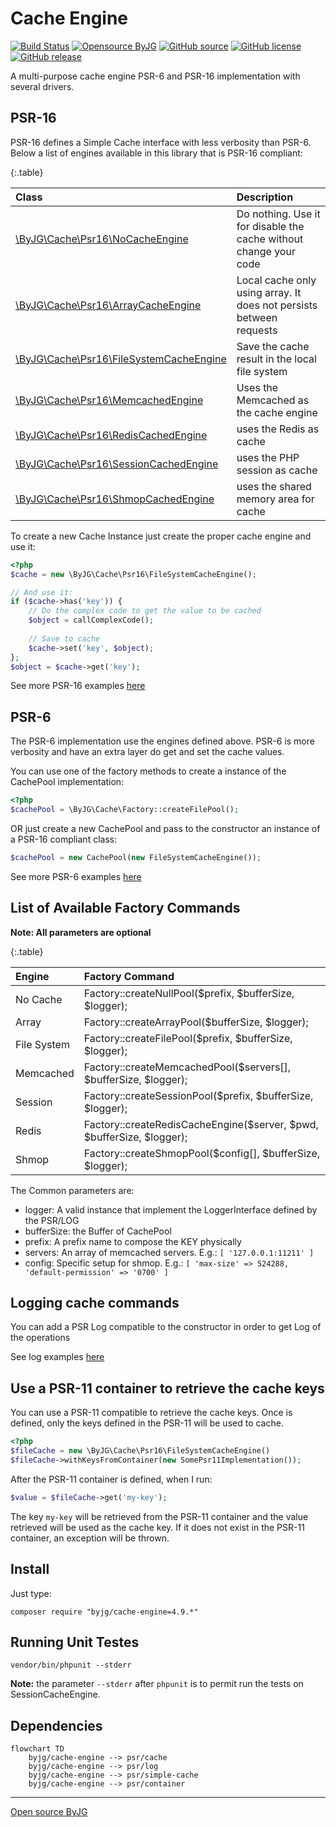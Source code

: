 # Cache Engine

[![Build Status](https://github.com/byjg/php-cache-engine/actions/workflows/phpunit.yml/badge.svg?branch=master)](https://github.com/byjg/php-cache-engine/actions/workflows/phpunit.yml)
[![Opensource ByJG](https://img.shields.io/badge/opensource-byjg-success.svg)](http://opensource.byjg.com)
[![GitHub source](https://img.shields.io/badge/Github-source-informational?logo=github)](https://github.com/byjg/php-cache-engine/)
[![GitHub license](https://img.shields.io/github/license/byjg/php-cache-engine.svg)](https://opensource.byjg.com/opensource/licensing.html)
[![GitHub release](https://img.shields.io/github/release/byjg/php-cache-engine.svg)](https://github.com/byjg/php-cache-engine/releases/)


A multi-purpose cache engine PSR-6 and PSR-16 implementation with several drivers.

## PSR-16
 
PSR-16 defines a Simple Cache interface with less verbosity than PSR-6. Below a list
of engines available in this library that is PSR-16 compliant:

{:.table}

| Class                                                                            | Description                                                         |
|:---------------------------------------------------------------------------------|:--------------------------------------------------------------------|
| [\ByJG\Cache\Psr16\NoCacheEngine](docs/class-no-cache-engine.md)                 | Do nothing. Use it for disable the cache without change your code   |
| [\ByJG\Cache\Psr16\ArrayCacheEngine](docs/class-array-cache-engine.md)           | Local cache only using array. It does not persists between requests |
| [\ByJG\Cache\Psr16\FileSystemCacheEngine](docs/class-filesystem-cache-engine.md) | Save the cache result in the local file system                      |
| [\ByJG\Cache\Psr16\MemcachedEngine](docs/class-memcached-engine.md)              | Uses the Memcached as the cache engine                              |
| [\ByJG\Cache\Psr16\RedisCachedEngine](docs/class-redis-cache-engine.md)          | uses the Redis as cache                                             |
| [\ByJG\Cache\Psr16\SessionCachedEngine](docs/class-session-cache-engine.md)      | uses the PHP session as cache                                       |
| [\ByJG\Cache\Psr16\ShmopCachedEngine](docs/class-shmop-cache-engine.md)          | uses the shared memory area for cache                               |

To create a new Cache Instance just create the proper cache engine and use it:

```php
<?php
$cache = new \ByJG\Cache\Psr16\FileSystemCacheEngine();

// And use it:
if ($cache->has('key')) {
    // Do the complex code to get the value to be cached
    $object = callComplexCode();
    
    // Save to cache
    $cache->set('key', $object);
};
$object = $cache->get('key');
```

See more PSR-16 examples [here](docs/basic-usage-psr16-simplecache.md)

## PSR-6 

The PSR-6 implementation use the engines defined above. PSR-6 is more verbosity and
have an extra layer do get and set the cache values. 

You can use one of the factory methods to create a instance of the CachePool implementation:

```php
<?php
$cachePool = \ByJG\Cache\Factory::createFilePool();
```

 OR just create a new CachePool and pass to the constructor an instance of a PSR-16 compliant class:

```php
$cachePool = new CachePool(new FileSystemCacheEngine());
```

See more PSR-6 examples [here](docs/basic-usage-psr6-cachepool.md)

## List of Available Factory Commands

**Note: All parameters are optional**

{:.table}

| Engine           | Factory Command                                                       |
|:-----------------|:----------------------------------------------------------------------|
| No Cache         | Factory::createNullPool($prefix, $bufferSize, $logger);               |
| Array            | Factory::createArrayPool($bufferSize, $logger);                       |
| File System      | Factory::createFilePool($prefix, $bufferSize, $logger);               |
| Memcached        | Factory::createMemcachedPool($servers[], $bufferSize, $logger);       |
| Session          | Factory::createSessionPool($prefix, $bufferSize, $logger);            |
| Redis            | Factory::createRedisCacheEngine($server, $pwd, $bufferSize, $logger); |
| Shmop            | Factory::createShmopPool($config[], $bufferSize, $logger);            |

The Common parameters are:

- logger: A valid instance that implement the LoggerInterface defined by the PSR/LOG
- bufferSize: the Buffer of CachePool
- prefix: A prefix name to compose the KEY physically 
- servers: An array of memcached servers. E.g.: `[ '127.0.0.1:11211' ]` 
- config: Specific setup for shmop. E.g.: `[ 'max-size' => 524288, 'default-permission' => '0700' ]`

## Logging cache commands
 
You can add a PSR Log compatible to the constructor in order to get Log of the operations

See log examples [here](docs/setup-log-handler.md)

## Use a PSR-11 container to retrieve the cache keys

You can use a PSR-11 compatible to retrieve the cache keys. Once is defined, only the keys defined 
in the PSR-11 will be used to cache. 

```php
<?php
$fileCache = new \ByJG\Cache\Psr16\FileSystemCacheEngine()
$fileCache->withKeysFromContainer(new SomePsr11Implementation());
```

After the PSR-11 container is defined, when I run:

```php
$value = $fileCache->get('my-key');
```

The key `my-key` will be retrieved from the PSR-11 container and
the value retrieved will be used as the cache key.
If it does not exist in the PSR-11 container, an exception will be thrown.


## Install

Just type: 

```
composer require "byjg/cache-engine=4.9.*"
```


## Running Unit Testes

```
vendor/bin/phpunit --stderr
```

**Note:** the parameter `--stderr` after `phpunit` is to permit run the tests on SessionCacheEngine.  

## Dependencies

```mermaid
flowchart TD
    byjg/cache-engine --> psr/cache
    byjg/cache-engine --> psr/log
    byjg/cache-engine --> psr/simple-cache
    byjg/cache-engine --> psr/container
```
----
[Open source ByJG](http://opensource.byjg.com)
